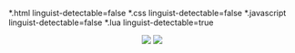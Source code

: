 *.html linguist-detectable=false
*.css linguist-detectable=false
*.javascript linguist-detectable=false
*.lua linguist-detectable=true

<p align="center">
  <img src="https://github-readme-stats.vercel.app/api/top-langs/?username=OptioniaI&title_color=ffffff&text_color=daf7dc&bg_color=151515"/>
  <img src="https://github-readme-stats.vercel.app/api?username=OptioniaI&&show_icons=true&title_color=ffffff&icon_color=bb2acf&text_color=daf7dc&bg_color=151515"/>
</p>
